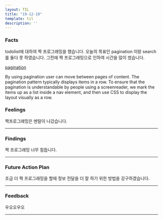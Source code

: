 ```yaml
---
layout: TIL
title: "19-12-10"
template: til
description: ''
---
```



### Facts

todolist에 대하여 짝 프로그래밍을 했습니다.
오늘의 목표인 pagination 이랑 search 를 둘다 못 하였습니다. 그전에 짝 프로그래밍으로 인하여 시간을 많이 썼습니다.

[pagination](https://developer.mozilla.org/en-US/docs/Web/CSS/Layout_cookbook/Pagination)

By using pagination user can move between pages of content. The pagination pattern typically displays items in a row. To ensure that the pagination is understandable by people using a screenreader, we mark the items up as a list inside a nav element, and then use CSS to display the layout visually as a row.

### Feelings

짝프로그래밍은 멘탈이 나갔습니다.

----

### Findings

짝 프로그래밍 너무 힘듭니다.

----

### Future Action Plan

조금 더 짝 프로그래밍을 할때 정보 전달을 더 잘 하기 위한 방법을 강구하겠습니다.

----

### Feedback

우오오우오

----

